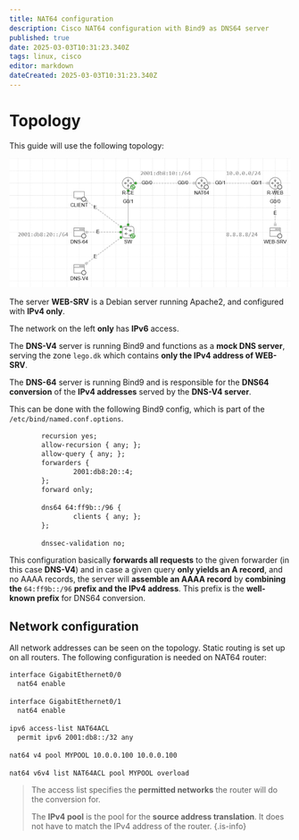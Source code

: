 ```yaml
---
title: NAT64 configuration
description: Cisco NAT64 configuration with Bind9 as DNS64 server
published: true
date: 2025-03-03T10:31:23.340Z
tags: linux, cisco
editor: markdown
dateCreated: 2025-03-03T10:31:23.340Z
---
```


# Topology

This guide will use the following topology:

![nat64-topology.png](/nat64-topology.png)

The server **WEB-SRV** is a Debian server running Apache2, and configured with **IPv4 only**.

The network on the left **only** has **IPv6** access.

The **DNS-V4** server is running Bind9 and functions as a **mock DNS server**, serving the zone `lego.dk` which contains **only the IPv4 address of WEB-SRV**.

The **DNS-64** server is running Bind9 and is responsible for the **DNS64 conversion** of the **IPv4 addresses** served by the **DNS-V4 server**.

This can be done with the following Bind9 config, which is part of the `/etc/bind/named.conf.options`.

```
        recursion yes;
        allow-recursion { any; };
        allow-query { any; };
        forwarders {
                2001:db8:20::4;
        };
        forward only;

        dns64 64:ff9b::/96 {
                clients { any; };
        };
        
        dnssec-validation no;
```

This configuration basically **forwards all requests** to the given forwarder (in this case **DNS-V4**) and in case a given query **only yields an A record**, and no AAAA records, the server will **assemble an AAAA record** by **combining the** `64:ff9b::/96` **prefix and the IPv4 address**. This prefix is the **well-known prefix** for DNS64 conversion.

## Network configuration

All network addresses can be seen on the topology. Static routing is set up on all routers. The following configuration is needed on NAT64 router:

```
interface GigabitEthernet0/0
  nat64 enable

interface GigabitEthernet0/1
  nat64 enable

ipv6 access-list NAT64ACL
  permit ipv6 2001:db8::/32 any

nat64 v4 pool MYPOOL 10.0.0.100 10.0.0.100

nat64 v6v4 list NAT64ACL pool MYPOOL overload
```

> The access list specifies the **permitted networks** the router will do the conversion for.
>
> The **IPv4 pool** is the pool for the **source address translation**. It does not have to match the IPv4 address of the router.
{.is-info}